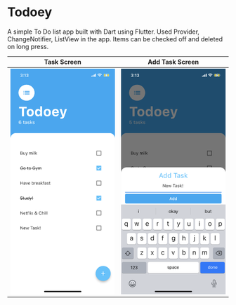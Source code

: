 # Todoey

A simple To Do list app built with Dart using Flutter. Used Provider, ChangeNotifier, ListView in the app. Items can be checked off and deleted on long press.

Task Screen            |  Add Task Screen
:-------------------------:|:-------------------------:
<img width=300/ src = "https://github.com/sambarannnn/todoey_flutter/blob/master/images/IMG_9074.PNG">  |  <img width=300/ src = "https://github.com/sambarannnn/todoey_flutter/blob/master/images/IMG_9073.PNG">
